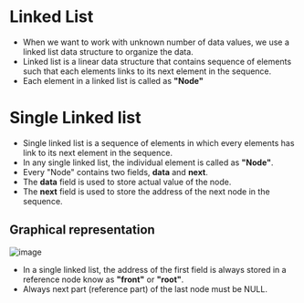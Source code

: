 # Linked List 
+ When we want to work with unknown number of data values, we use a linked list data structure to organize the data.
+ Linked list is a linear data structure that contains sequence of elements such that each elements links to its next element in the sequence.
+ Each element in a linked list is called as **"Node"**


# Single Linked list 
+ Single linked list is a sequence of elements in which every elements has link to its next element in the sequence.
+ In any single linked list, the individual element is called as **"Node"**.
+ Every "Node" contains two fields, **data** and **next**.
+ The **data** field is used to store actual value of the node. 
+ The **next** field is used to store the address of the next node in the sequence.

## Graphical representation
![image](https://user-images.githubusercontent.com/68140538/102629038-a082c780-4170-11eb-8179-7b316d2bf5be.png)

+ In a single linked list, the address of the first field is always stored in a reference node know as __"front"__ or __"root"__.
+ Always next part (reference part) of the last node must be NULL.


